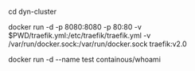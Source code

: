 cd dyn-cluster

docker run -d -p 8080:8080 -p 80:80 -v $PWD/traefik.yml:/etc/traefik/traefik.yml -v /var/run/docker.sock:/var/run/docker.sock traefik:v2.0

docker run -d --name test containous/whoami